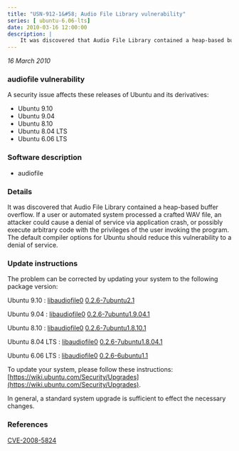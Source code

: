 ```yaml
---
title: "USN-912-1&#58; Audio File Library vulnerability"
series: [ ubuntu-6.06-lts]
date: 2010-03-16 12:00:00
description: |
    It was discovered that Audio File Library contained a heap-based buffer overflow. If a user or automated system processed a crafted WAV file, an attacker could cause a denial of service via application crash, or possibly execute arbitrary code with the privileges of the user invoking the program. The default compiler options for Ubuntu should reduce this vulnerability to a denial of service. 
--- 
```

 
 

*16 March 2010*

### audiofile vulnerability

A security issue affects these releases of Ubuntu and its derivatives:

* Ubuntu 9.10
* Ubuntu 9.04
* Ubuntu 8.10
* Ubuntu 8.04 LTS
* Ubuntu 6.06 LTS

### Software description

* audiofile 

### Details

It was discovered that Audio File Library contained a heap-based buffer overflow. If a user or automated system processed a crafted WAV file, an attacker could cause a denial of service via application crash, or possibly execute arbitrary code with the privileges of the user invoking the program. The default compiler options for Ubuntu should reduce this vulnerability to a denial of service. 

### Update instructions

The problem can be corrected by updating your system to the following package version:

Ubuntu 9.10
 : [libaudiofile0](https://launchpad.net/ubuntu/+source/audiofile) <span> [0.2.6-7ubuntu2.1](https://launchpad.net/ubuntu/+source/audiofile/0.2.6-7ubuntu2.1) </span> 

Ubuntu 9.04
 : [libaudiofile0](https://launchpad.net/ubuntu/+source/audiofile) <span> [0.2.6-7ubuntu1.9.04.1](https://launchpad.net/ubuntu/+source/audiofile/0.2.6-7ubuntu1.9.04.1) </span> 

Ubuntu 8.10
 : [libaudiofile0](https://launchpad.net/ubuntu/+source/audiofile) <span> [0.2.6-7ubuntu1.8.10.1](https://launchpad.net/ubuntu/+source/audiofile/0.2.6-7ubuntu1.8.10.1) </span> 

Ubuntu 8.04 LTS
 : [libaudiofile0](https://launchpad.net/ubuntu/+source/audiofile) <span> [0.2.6-7ubuntu1.8.04.1](https://launchpad.net/ubuntu/+source/audiofile/0.2.6-7ubuntu1.8.04.1) </span> 

Ubuntu 6.06 LTS
 : [libaudiofile0](https://launchpad.net/ubuntu/+source/audiofile) <span> [0.2.6-6ubuntu1.1](https://launchpad.net/ubuntu/+source/audiofile/0.2.6-6ubuntu1.1) </span> 

To update your system, please follow these instructions: [https://wiki.ubuntu.com/Security/Upgrades](https://wiki.ubuntu.com/Security/Upgrades).

In general, a standard system upgrade is sufficient to effect the necessary changes. 

### References

 
 [CVE-2008-5824](http://people.ubuntu.com/~ubuntu-security/cve/CVE-2008-5824)
 


